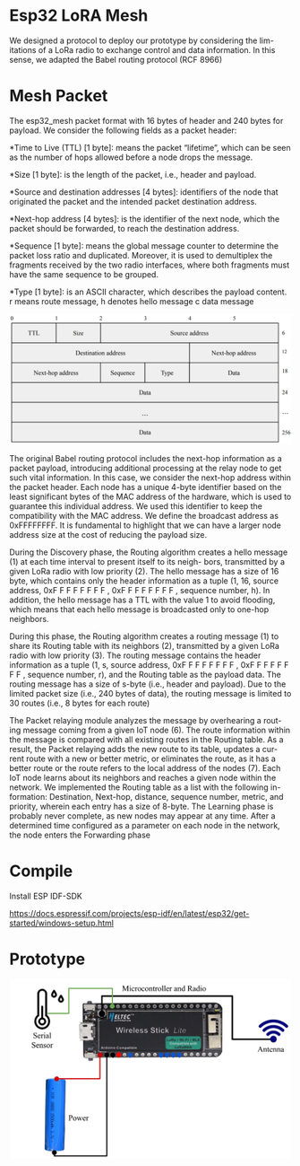 # Esp32 LoRA Mesh

We designed a protocol to deploy our prototype by considering the lim-
itations of a LoRa radio to exchange control and data information. In this
sense, we adapted the Babel routing protocol (RCF 8966)

# Mesh Packet
The esp32_mesh packet format with 16 bytes of header and 240 bytes
for payload. We consider the following fields as a packet header:

*Time to Live (TTL) [1 byte]: means the packet “lifetime”, which can
be seen as the number of hops allowed before a node drops the message.

*Size [1 byte]: is the length of the packet, i.e., header and payload.

*Source and destination addresses [4 bytes]: identifiers of the node that
originated the packet and the intended packet destination address.

*Next-hop address [4 bytes]: is the identifier of the next node, which the
packet should be forwarded, to reach the destination address.

*Sequence [1 byte]: means the global message counter to determine the
packet loss ratio and duplicated. Moreover, it is used to demultiplex the
fragments received by the two radio interfaces, where both fragments
must have the same sequence to be grouped.

*Type [1 byte]: is an ASCII character, which describes the payload
content. r means route message, h denotes hello message c data message


![prototype](https://github.com/luciorp/esp32_mesh/blob/main/img/packet.png)


The original Babel routing protocol includes the next-hop information as a packet
payload, introducing additional processing at the relay node to get such vital
information. In this case, we consider the next-hop address within the packet
header. Each node has a unique 4-byte identifier based on the least significant
bytes of the MAC address of the hardware, which is used to guarantee this
individual address. We used this identifier to keep the compatibility with
the MAC address. We define the broadcast address as 0xFFFFFFFF. It is
fundamental to highlight that we can have a larger node address size at the
cost of reducing the payload size.

During the Discovery phase, the Routing algorithm
creates a hello message (1) at each time interval to present itself to its neigh-
bors, transmitted by a given LoRa radio with low priority (2). The hello
message has a size of 16 byte, which contains only the header information as
a tuple (1, 16, source address, 0xF F F F F F F F , 0xF F F F F F F F , sequence
number, h). In addition, the hello message has a TTL with the value 1 to
avoid flooding, which means that each hello message is broadcasted only to
one-hop neighbors.

During this phase, the Routing algorithm creates a routing
message (1) to share its Routing table with its neighbors (2), transmitted
by a given LoRa radio with low priority (3). The routing message contains
the header information as a tuple (1, s, source address, 0xF F F F F F F F ,
0xF F F F F F F F , sequence number, r), and the Routing table as the payload
data. The routing message has a size of s-byte (i.e., header and payload).
Due to the limited packet size (i.e., 240 bytes of data), the routing message
is limited to 30 routes (i.e., 8 bytes for each route)

The Packet relaying module analyzes the message by overhearing a rout-
ing message coming from a given IoT node (6). The route information within
the message is compared with all existing routes in the Routing table. As
a result, the Packet relaying adds the new route to its table, updates a cur-
rent route with a new or better metric, or eliminates the route, as it has a
better route or the route refers to the local address of the nodes (7). Each
IoT node learns about its neighbors and reaches a given node within the
network. We implemented the Routing table as a list with the following in-
formation: Destination, Next-hop, distance, sequence number, metric, and
priority, wherein each entry has a size of 8-byte. The Learning phase is
probably never complete, as new nodes may appear at any time. After a
determined time configured as a parameter on each node in the network, the
node enters the Forwarding phase



# Compile

Install ESP IDF-SDK

https://docs.espressif.com/projects/esp-idf/en/latest/esp32/get-started/windows-setup.html

# Prototype
![prototype](https://github.com/luciorp/esp32_mesh/blob/main/img/sensor.png)
